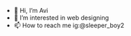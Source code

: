 - 👋 Hi, I’m Avi
- 👀 I’m interested in web designing
- 📫 How to reach me ig:@sleeper_boy2

<!---i am avii btw--->

